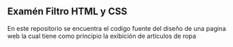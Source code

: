 ## Examén Filtro HTML y CSS

En este repositorio se encuentra el codigo fuente del diseño de una pagina web la cual tiene como principio la exibición de articulos de ropa
